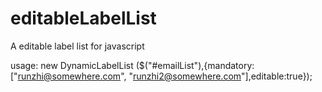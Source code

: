 editableLabelList
=================

A editable label list for javascript


usage:
new DynamicLabelList ($("#emailList"),{mandatory:["runzhi@somewhere.com", "runzhi2@somewhere.com"],editable:true});
